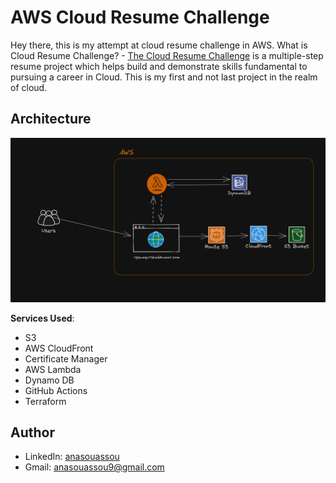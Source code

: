# AWS Cloud Resume Challenge

Hey there, this is my attempt at cloud resume challenge in AWS.
What is Cloud Resume Challenge? - [The Cloud Resume Challenge](https://cloudresumechallenge.dev/) is a multiple-step resume project which helps build and demonstrate skills fundamental to pursuing a career in Cloud.
This is my first and not last project in the realm of cloud.

## Architecture

![Architecture Diagram](/Infrastructure/AWS-Architecture-Cloud-resume-challenge.png)

**Services Used**:

- S3
- AWS CloudFront
- Certificate Manager
- AWS Lambda
- Dynamo DB
- GitHub Actions
- Terraform
 
## Author
- LinkedIn: [anasouassou](https://www.linkedin.com/in/anas-ouassou-6aa766218/)
- Gmail: [anasouassou9@gmail.com](anasouassou9@gmail,com)
  
